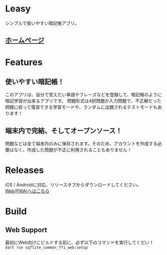 # Leasy
シンプルで扱いやすい暗記帳アプリ。

## [ホームページ](https://cnion.dev/leasy/)

# Features
## 使いやすい暗記帳！
このアプリは、自分で覚えたい単語やフレーズなどを登録して、暗記帳のように暗記学習が出来るアプリです。
問題形式は4択問題か入力問題で、不正解だった問題に絞って復習できる学習モードや、ランダムに出題されるテストモードもあります！
## 端末内で完結、そしてオープンソース！
問題などは全て端末内のみに保存されます。そのため、アカウントを作成する必要はなく、作成した問題が不正に利用されることもありません！

# Releases
iOS / Androidに対応、リリースタブからダウンロードしてください。
[Web(PWA)へはこちら](https://leasy-pwa.cnion.dev/)
# Build
## Web Support
最初にWeb向けにビルドする前に、必ず以下のコマンドを実行してくだい！
`dart run sqflite_common_ffi_web:setup`